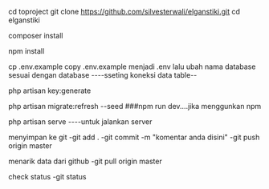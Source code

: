cd toproject
git clone https://github.com/silvesterwali/elganstiki.git
cd elganstiki

composer install

npm install

cp .env.example
copy .env.example menjadi .env lalu ubah nama database sesuai dengan database
----sseting koneksi data table--

php artisan key:generate

php artisan migrate:refresh --seed
###npm run dev....jika menggunkan npm

php artisan serve ----untuk jalankan server

menyimpan ke git
-git add .
-git commit -m "komentar anda disini"
-git push origin master

menarik data dari github
-git pull origin master

check status
-git status
